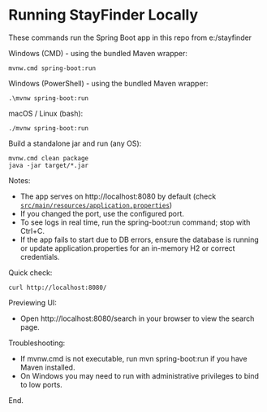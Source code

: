 # Running StayFinder Locally

These commands run the Spring Boot app in this repo from e:/stayfinder

Windows (CMD) - using the bundled Maven wrapper:
```
mvnw.cmd spring-boot:run
```

Windows (PowerShell) - using the bundled Maven wrapper:
```
.\mvnw spring-boot:run
```

macOS / Linux (bash):
```
./mvnw spring-boot:run
```

Build a standalone jar and run (any OS):
```
mvnw.cmd clean package
java -jar target/*.jar
```

Notes:
- The app serves on http://localhost:8080 by default (check [`src/main/resources/application.properties`](src/main/resources/application.properties:1))
- If you changed the port, use the configured port.
- To see logs in real time, run the spring-boot:run command; stop with Ctrl+C.
- If the app fails to start due to DB errors, ensure the database is running or update application.properties for an in-memory H2 or correct credentials.

Quick check:
```
curl http://localhost:8080/
```

Previewing UI:
- Open http://localhost:8080/search in your browser to view the search page.

Troubleshooting:
- If mvnw.cmd is not executable, run mvn spring-boot:run if you have Maven installed.
- On Windows you may need to run with administrative privileges to bind to low ports.

End.